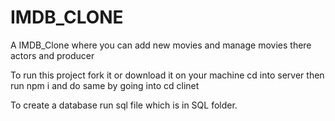 # IMDB_CLONE
A IMDB_Clone where you can add new movies and manage movies there actors and producer

To run this project fork it or download it on your machine cd into server then run npm i and do same by going into cd clinet 

To create a database run sql file which is in SQL folder.
